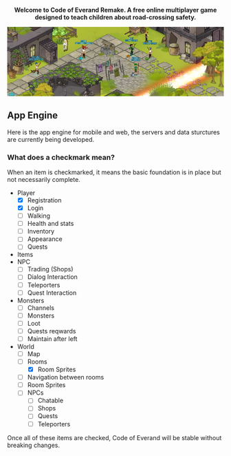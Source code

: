 <p align="center">
  <strong>Welcome to Code of Everand Remake. A free online multiplayer game designed to teach children about road-crossing safety.</strong>
</p>

<p align="center">
  <img src="https://github.com/HaywoodSolutions/code-of-everand-expo-app/raw/master/media/cover.jpeg"/>
</p>

## App Engine

Here is the app engine for mobile and web, the servers and data sturctures are currently being developed.

### What does a checkmark mean?

When an item is checkmarked, it means the basic foundation is in place but not necessarily complete.


- Player
  - [x] Registration
  - [x] Login
  - [ ] Walking
  - [ ] Health and stats
  - [ ] Inventory
  - [ ] Appearance
  - [ ] Quests
- Items
- NPC
  - [ ] Trading (Shops)
  - [ ] Dialog Interaction
  - [ ] Teleporters
  - [ ] Quest Interaction
- Monsters
  - [ ] Channels
  - [ ] Monsters
  - [ ] Loot
  - [ ] Quests reqwards
  - [ ] Maintain after left
- World
  - [ ] Map
  - [ ] Rooms
    - [x] Room Sprites
  - [ ] Navigation between rooms
  - [ ] Room Sprites
  - [ ] NPCs
    - [ ] Chatable
    - [ ] Shops
    - [ ] Quests
    - [ ] Teleporters

Once all of these items are checked, Code of Everand will be stable without breaking changes.